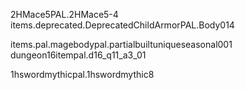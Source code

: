 2HMace5PAL.2HMace5-4
items.deprecated.DeprecatedChildArmorPAL.Body014

items.pal.magebodypal.partialbuiltuniqueseasonal001
dungeon16itempal.d16_q11_a3_01

1hswordmythicpal.1hswordmythic8